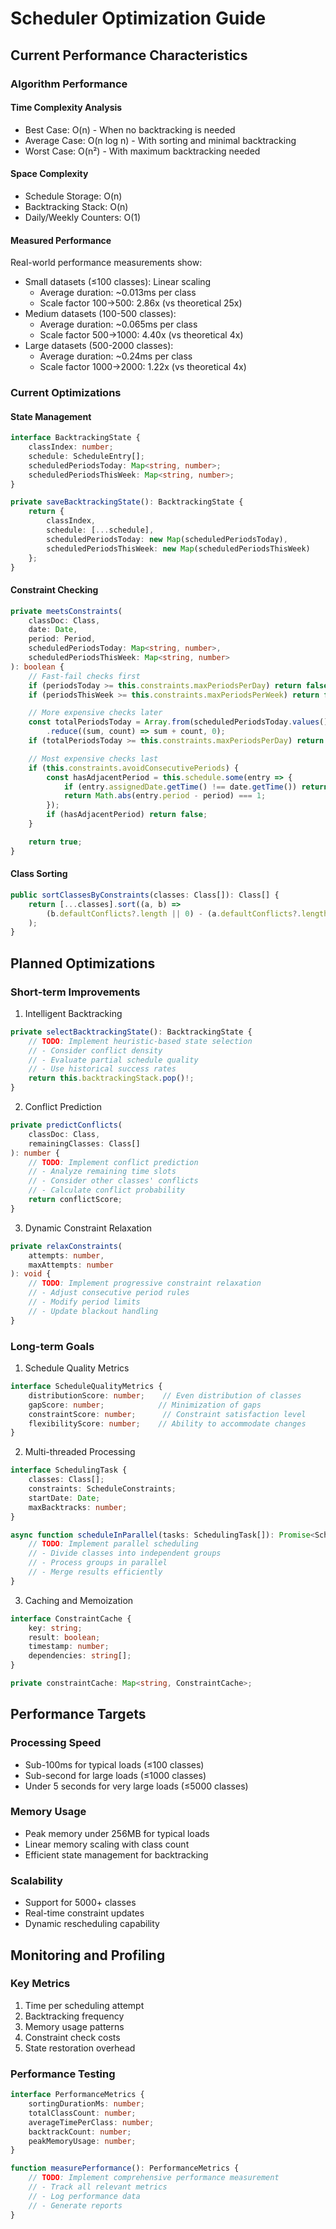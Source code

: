 # Scheduler Optimization Guide

## Current Performance Characteristics

### Algorithm Performance

#### Time Complexity Analysis
- Best Case: O(n) - When no backtracking is needed
- Average Case: O(n log n) - With sorting and minimal backtracking
- Worst Case: O(n²) - With maximum backtracking needed

#### Space Complexity
- Schedule Storage: O(n)
- Backtracking Stack: O(n)
- Daily/Weekly Counters: O(1)

#### Measured Performance
Real-world performance measurements show:
- Small datasets (≤100 classes): Linear scaling
  - Average duration: ~0.013ms per class
  - Scale factor 100→500: 2.86x (vs theoretical 25x)
- Medium datasets (100-500 classes):
  - Average duration: ~0.065ms per class
  - Scale factor 500→1000: 4.40x (vs theoretical 4x)
- Large datasets (500-2000 classes):
  - Average duration: ~0.24ms per class
  - Scale factor 1000→2000: 1.22x (vs theoretical 4x)

### Current Optimizations

#### State Management
```typescript
interface BacktrackingState {
    classIndex: number;
    schedule: ScheduleEntry[];
    scheduledPeriodsToday: Map<string, number>;
    scheduledPeriodsThisWeek: Map<string, number>;
}

private saveBacktrackingState(): BacktrackingState {
    return {
        classIndex,
        schedule: [...schedule],
        scheduledPeriodsToday: new Map(scheduledPeriodsToday),
        scheduledPeriodsThisWeek: new Map(scheduledPeriodsThisWeek)
    };
}
```

#### Constraint Checking
```typescript
private meetsConstraints(
    classDoc: Class,
    date: Date,
    period: Period,
    scheduledPeriodsToday: Map<string, number>,
    scheduledPeriodsThisWeek: Map<string, number>
): boolean {
    // Fast-fail checks first
    if (periodsToday >= this.constraints.maxPeriodsPerDay) return false;
    if (periodsThisWeek >= this.constraints.maxPeriodsPerWeek) return false;

    // More expensive checks later
    const totalPeriodsToday = Array.from(scheduledPeriodsToday.values())
        .reduce((sum, count) => sum + count, 0);
    if (totalPeriodsToday >= this.constraints.maxPeriodsPerDay) return false;

    // Most expensive checks last
    if (this.constraints.avoidConsecutivePeriods) {
        const hasAdjacentPeriod = this.schedule.some(entry => {
            if (entry.assignedDate.getTime() !== date.getTime()) return false;
            return Math.abs(entry.period - period) === 1;
        });
        if (hasAdjacentPeriod) return false;
    }

    return true;
}
```

#### Class Sorting
```typescript
public sortClassesByConstraints(classes: Class[]): Class[] {
    return [...classes].sort((a, b) => 
        (b.defaultConflicts?.length || 0) - (a.defaultConflicts?.length || 0)
    );
}
```

## Planned Optimizations

### Short-term Improvements

1. Intelligent Backtracking
```typescript
private selectBacktrackingState(): BacktrackingState {
    // TODO: Implement heuristic-based state selection
    // - Consider conflict density
    // - Evaluate partial schedule quality
    // - Use historical success rates
    return this.backtrackingStack.pop()!;
}
```

2. Conflict Prediction
```typescript
private predictConflicts(
    classDoc: Class,
    remainingClasses: Class[]
): number {
    // TODO: Implement conflict prediction
    // - Analyze remaining time slots
    // - Consider other classes' conflicts
    // - Calculate conflict probability
    return conflictScore;
}
```

3. Dynamic Constraint Relaxation
```typescript
private relaxConstraints(
    attempts: number,
    maxAttempts: number
): void {
    // TODO: Implement progressive constraint relaxation
    // - Adjust consecutive period rules
    // - Modify period limits
    // - Update blackout handling
}
```

### Long-term Goals

1. Schedule Quality Metrics
```typescript
interface ScheduleQualityMetrics {
    distributionScore: number;    // Even distribution of classes
    gapScore: number;            // Minimization of gaps
    constraintScore: number;      // Constraint satisfaction level
    flexibilityScore: number;    // Ability to accommodate changes
}
```

2. Multi-threaded Processing
```typescript
interface SchedulingTask {
    classes: Class[];
    constraints: ScheduleConstraints;
    startDate: Date;
    maxBacktracks: number;
}

async function scheduleInParallel(tasks: SchedulingTask[]): Promise<ScheduleEntry[][]> {
    // TODO: Implement parallel scheduling
    // - Divide classes into independent groups
    // - Process groups in parallel
    // - Merge results efficiently
}
```

3. Caching and Memoization
```typescript
interface ConstraintCache {
    key: string;
    result: boolean;
    timestamp: number;
    dependencies: string[];
}

private constraintCache: Map<string, ConstraintCache>;
```

## Performance Targets

### Processing Speed
- Sub-100ms for typical loads (≤100 classes)
- Sub-second for large loads (≤1000 classes)
- Under 5 seconds for very large loads (≤5000 classes)

### Memory Usage
- Peak memory under 256MB for typical loads
- Linear memory scaling with class count
- Efficient state management for backtracking

### Scalability
- Support for 5000+ classes
- Real-time constraint updates
- Dynamic rescheduling capability

## Monitoring and Profiling

### Key Metrics
1. Time per scheduling attempt
2. Backtracking frequency
3. Memory usage patterns
4. Constraint check costs
5. State restoration overhead

### Performance Testing
```typescript
interface PerformanceMetrics {
    sortingDurationMs: number;
    totalClassCount: number;
    averageTimePerClass: number;
    backtrackCount: number;
    peakMemoryUsage: number;
}

function measurePerformance(): PerformanceMetrics {
    // TODO: Implement comprehensive performance measurement
    // - Track all relevant metrics
    // - Log performance data
    // - Generate reports
}
```